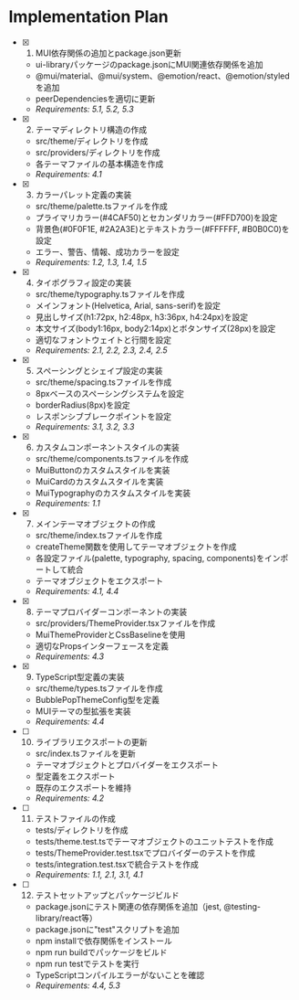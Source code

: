 # Implementation Plan

- [x] 1. MUI依存関係の追加とpackage.json更新
  - ui-libraryパッケージのpackage.jsonにMUI関連依存関係を追加
  - @mui/material、@mui/system、@emotion/react、@emotion/styledを追加
  - peerDependenciesを適切に更新
  - _Requirements: 5.1, 5.2, 5.3_

- [x] 2. テーマディレクトリ構造の作成
  - src/theme/ディレクトリを作成
  - src/providers/ディレクトリを作成
  - 各テーマファイルの基本構造を作成
  - _Requirements: 4.1_

- [x] 3. カラーパレット定義の実装
  - src/theme/palette.tsファイルを作成
  - プライマリカラー(#4CAF50)とセカンダリカラー(#FFD700)を設定
  - 背景色(#0F0F1E, #2A2A3E)とテキストカラー(#FFFFFF, #B0B0C0)を設定
  - エラー、警告、情報、成功カラーを設定
  - _Requirements: 1.2, 1.3, 1.4, 1.5_

- [x] 4. タイポグラフィ設定の実装
  - src/theme/typography.tsファイルを作成
  - メインフォント(Helvetica, Arial, sans-serif)を設定
  - 見出しサイズ(h1:72px, h2:48px, h3:36px, h4:24px)を設定
  - 本文サイズ(body1:16px, body2:14px)とボタンサイズ(28px)を設定
  - 適切なフォントウェイトと行間を設定
  - _Requirements: 2.1, 2.2, 2.3, 2.4, 2.5_

- [x] 5. スペーシングとシェイプ設定の実装
  - src/theme/spacing.tsファイルを作成
  - 8pxベースのスペーシングシステムを設定
  - borderRadius(8px)を設定
  - レスポンシブブレークポイントを設定
  - _Requirements: 3.1, 3.2, 3.3_

- [x] 6. カスタムコンポーネントスタイルの実装
  - src/theme/components.tsファイルを作成
  - MuiButtonのカスタムスタイルを実装
  - MuiCardのカスタムスタイルを実装
  - MuiTypographyのカスタムスタイルを実装
  - _Requirements: 1.1_

- [x] 7. メインテーマオブジェクトの作成
  - src/theme/index.tsファイルを作成
  - createTheme関数を使用してテーマオブジェクトを作成
  - 各設定ファイル(palette, typography, spacing, components)をインポートして統合
  - テーマオブジェクトをエクスポート
  - _Requirements: 4.1, 4.4_

- [x] 8. テーマプロバイダーコンポーネントの実装
  - src/providers/ThemeProvider.tsxファイルを作成
  - MuiThemeProviderとCssBaselineを使用
  - 適切なPropsインターフェースを定義
  - _Requirements: 4.3_

- [x] 9. TypeScript型定義の実装
  - src/theme/types.tsファイルを作成
  - BubblePopThemeConfig型を定義
  - MUIテーマの型拡張を実装
  - _Requirements: 4.4_

- [ ] 10. ライブラリエクスポートの更新
  - src/index.tsファイルを更新
  - テーマオブジェクトとプロバイダーをエクスポート
  - 型定義をエクスポート
  - 既存のエクスポートを維持
  - _Requirements: 4.2_

- [ ] 11. テストファイルの作成
  - tests/ディレクトリを作成
  - tests/theme.test.tsでテーマオブジェクトのユニットテストを作成
  - tests/ThemeProvider.test.tsxでプロバイダーのテストを作成
  - tests/integration.test.tsxで統合テストを作成
  - _Requirements: 1.1, 2.1, 3.1, 4.1_

- [ ] 12. テストセットアップとパッケージビルド
  - package.jsonにテスト関連の依存関係を追加（jest, @testing-library/react等）
  - package.jsonに"test"スクリプトを追加
  - npm installで依存関係をインストール
  - npm run buildでパッケージをビルド
  - npm run testでテストを実行
  - TypeScriptコンパイルエラーがないことを確認
  - _Requirements: 4.4, 5.3_